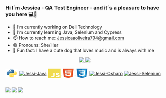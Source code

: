 ### Hi I´m Jessica - QA Test Engineer - and it´s a pleasure to have you here 💻🐞

- 🔭 I’m currently working on Dell Technology
- 🌱 I’m currently learning Java, Selenium and Cypress
- 📫 How to reach me: Jessicaaoliveira794@gmail.com
- 😄 Pronouns: She/Her
- 🐾 Fun fact: I have a cute dog that loves music and is always with me
<div align="center">
  <a href="https://github.com/Jessicaluana2693">
  <img height="180em" src="https://github-readme-stats.vercel.app/api?username=Jessicaluana2693&show_icons=true&theme=tokyonight&include_all_commits=true&count_private=true"/>
  <img height="180em" src="https://github-readme-stats.vercel.app/api/top-langs/?username=Jessicaluana2693&layout=compact&langs_count=7&theme=tokyonight"/>
</div>
<div style="display: inline_block"><br>
  <img align="center" alt="Jessi-Python" height="30" width="40" src="https://raw.githubusercontent.com/devicons/devicon/master/icons/python/python-original.svg">
  <img align="center" alt="Jessi-Java" height="30" width="40" src="https://cdn.jsdelivr.net/gh/devicons/devicon/icons/java/java-original.svg" />        
  <img align="center" alt="Jessi-Js" height="30" width="40" src="https://raw.githubusercontent.com/devicons/devicon/master/icons/javascript/javascript-plain.svg">
  <img align="center" alt="Jessi-HTML" height="30" width="40" src="https://raw.githubusercontent.com/devicons/devicon/master/icons/html5/html5-original.svg">
  <img align="center" alt="Jessi-CSS" height="30" width="40" src="https://raw.githubusercontent.com/devicons/devicon/master/icons/css3/css3-original.svg">
  <img align="center" alt="Jessi-Csharp" height="30" width="40" src="https://cdn.jsdelivr.net/gh/devicons/devicon/icons/selenium/selenium-original.svg" />        
  <img align="center" alt="Jessi-Selenium" height="30" width="40" src="https://res.cloudinary.com/postman/image/upload/t_team_logo/v1629869194/team/2893aede23f01bfcbd2319326bc96a6ed0524eba759745ed6d73405a3a8b67a8">
</div>
  
  ##
  
<div>
  <a href = "mailto:jessicaaoliveira794@gmail.com"><img src="https://img.shields.io/badge/Gmail-D14836?style=for-the-badge&logo=gmail&logoColor=white" target="_blank"></a>
  <a href="https://www.linkedin.com/in/jessicaoliveira26/" target="_blank"><img src="https://img.shields.io/badge/-LinkedIn-%230077B5?style=for-the-badge&logo=linkedin&logoColor=white" target="_blank"></a>
  <a href="mailto:jessicaluana2693@hotmail.com" target="_blank"><img src="https://img.shields.io/badge/Microsoft_Outlook-0078D4?style=for-the-badge&logo=microsoft-outlook&logoColor=white" target="_blank"></a>
</div>
